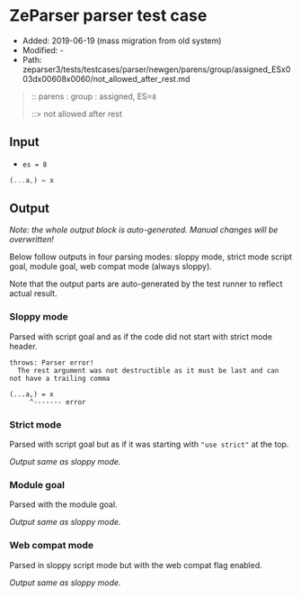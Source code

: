 # ZeParser parser test case

- Added: 2019-06-19 (mass migration from old system)
- Modified: -
- Path: zeparser3/tests/testcases/parser/newgen/parens/group/assigned_ESx003dx00608x0060/not_allowed_after_rest.md

> :: parens : group : assigned, ES=`8`
>
> ::> not allowed after rest


## Input

- `es = 8`

`````js
(...a,) = x
`````

## Output

_Note: the whole output block is auto-generated. Manual changes will be overwritten!_

Below follow outputs in four parsing modes: sloppy mode, strict mode script goal, module goal, web compat mode (always sloppy).

Note that the output parts are auto-generated by the test runner to reflect actual result.

### Sloppy mode

Parsed with script goal and as if the code did not start with strict mode header.

`````
throws: Parser error!
  The rest argument was not destructible as it must be last and can not have a trailing comma

(...a,) = x
     ^------- error
`````

### Strict mode

Parsed with script goal but as if it was starting with `"use strict"` at the top.

_Output same as sloppy mode._

### Module goal

Parsed with the module goal.

_Output same as sloppy mode._

### Web compat mode

Parsed in sloppy script mode but with the web compat flag enabled.

_Output same as sloppy mode._
